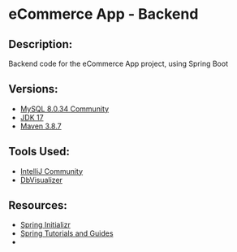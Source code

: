# eCommerce App - Backend

## Description:
Backend code for the eCommerce App project, using Spring Boot

## Versions:
- [MySQL 8.0.34 Community](https://dev.mysql.com/downloads/installer/)
- [JDK 17](https://www.oracle.com/pt/java/technologies/downloads/)
- [Maven 3.8.7](https://maven.apache.org/download.cgi)

## Tools Used:
- [IntelliJ Community](https://www.jetbrains.com/idea/download)
- [DbVisualizer](https://www.dbvis.com/download/)

## Resources:
- [Spring Initializr](https://start.spring.io/)
- [Spring Tutorials and Guides](https://www.baeldung.com/)
- 
